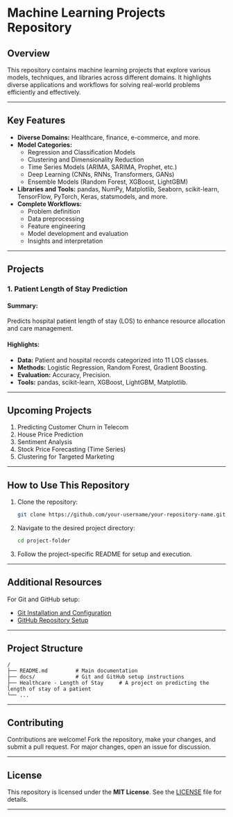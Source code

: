 # **Machine Learning Projects Repository**

## **Overview**
This repository contains machine learning projects that explore various models, techniques, and libraries across different domains. It highlights diverse applications and workflows for solving real-world problems efficiently and effectively.

---

## **Key Features**

- **Diverse Domains:** Healthcare, finance, e-commerce, and more.
- **Model Categories:**
  - Regression and Classification Models
  - Clustering and Dimensionality Reduction
  - Time Series Models (ARIMA, SARIMA, Prophet, etc.)
  - Deep Learning (CNNs, RNNs, Transformers, GANs)
  - Ensemble Models (Random Forest, XGBoost, LightGBM)
- **Libraries and Tools:** pandas, NumPy, Matplotlib, Seaborn, scikit-learn, TensorFlow, PyTorch, Keras, statsmodels, and more.
- **Complete Workflows:**
  - Problem definition
  - Data preprocessing
  - Feature engineering
  - Model development and evaluation
  - Insights and interpretation

---

## **Projects**

### **1. Patient Length of Stay Prediction**

#### **Summary:**
Predicts hospital patient length of stay (LOS) to enhance resource allocation and care management.

#### **Highlights:**
- **Data:** Patient and hospital records categorized into 11 LOS classes.
- **Methods:** Logistic Regression, Random Forest, Gradient Boosting.
- **Evaluation:** Accuracy, Precision.
- **Tools:** pandas, scikit-learn, XGBoost, LightGBM, Matplotlib.

---

## **Upcoming Projects**

1. Predicting Customer Churn in Telecom
2. House Price Prediction
3. Sentiment Analysis
4. Stock Price Forecasting (Time Series)
5. Clustering for Targeted Marketing

---

## **How to Use This Repository**

1. Clone the repository:
   ```bash
   git clone https://github.com/your-username/your-repository-name.git
   ```
2. Navigate to the desired project directory:
   ```bash
   cd project-folder
   ```
3. Follow the project-specific README for setup and execution.

---

## **Additional Resources**

For Git and GitHub setup:
- [Git Installation and Configuration](./docs/git_setup.md)
- [GitHub Repository Setup](./docs/github_setup.md)

---

## **Project Structure**

```plaintext
/
├── README.md         # Main documentation
├── docs/             # Git and GitHub setup instructions
├── Healthcare - Length of Stay     # A project on predicting the length of stay of a patient
└── ...
```

---

## **Contributing**
Contributions are welcome! Fork the repository, make your changes, and submit a pull request. For major changes, open an issue for discussion.

---

## **License**
This repository is licensed under the **MIT License**. See the [LICENSE](./LICENSE) file for details.

---
